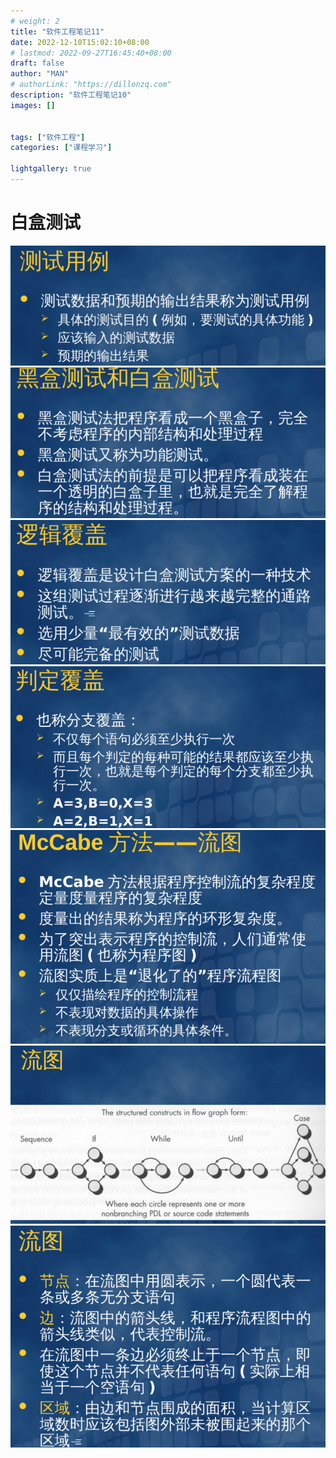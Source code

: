 ```yaml
---
# weight: 2
title: "软件工程笔记11"
date: 2022-12-10T15:02:10+08:00
# lastmod: 2022-09-27T16:45:40+08:00
draft: false
author: "MAN"
# authorLink: "https://dillonzq.com"
description: "软件工程笔记10"
images: []


tags: ["软件工程"]
categories: ["课程学习"]

lightgallery: true
---
```


# 白盒测试

![](1.png)
![](2.png)
![](3.png)
![](4.png)
![](5.png)
![](6.png)
![](7.png)
